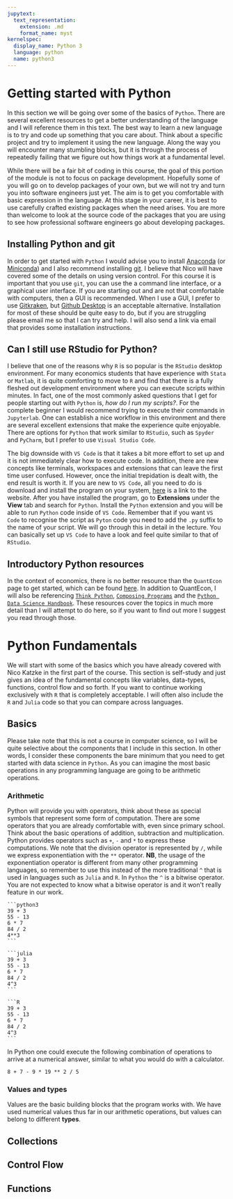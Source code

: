 ```yaml
---
jupytext:
  text_representation:
    extension: .md
    format_name: myst
kernelspec:
  display_name: Python 3
  language: python
  name: python3
---
```


Getting started with Python
==============================================

In this section we will be going over some of the basics of `Python`. There are several excellent resources to get a better understanding of the language and I will reference them in this text. The best way to learn a new language is to try and code up something that you care about. Think about a specific project and try to implement it using the new language. Along the way you will encounter many stumbling blocks, but it is through the process of repeatedly failing that we figure out how things work at a fundamental level.

While there will be a fair bit of coding in this course, the goal of this portion of the module is not to focus on package development. Hopefully some of you will go on to develop packages of your own, but we will not try and turn you into software engineers just yet. The aim is to get you comfortable with basic expression in the language. At this stage in your career, it is best to use carefully crafted existing packages when the need arises. You are more than welcome to look at the source code of the packages that you are using to see how professional software engineers go about developing packages. 

## Installing Python and git

In order to get started with `Python` I would advise you to install [Anaconda](https://www.anaconda.com/products/individual) (or [Miniconda](https://docs.conda.io/en/latest/miniconda.html)) and I also recommend installing [git](https://git-scm.com/downloads). I believe that Nico will have covered some of the details on using version control. For this course it is important that you use `git`, you can use the a command line interface, or a graphical user interface. If you are starting out and are not that comfortable with computers, then a GUI is recommended. When I use a GUI, I prefer to use [Gitkraken](https://www.gitkraken.com/), but [Github Desktop](https://desktop.github.com/) is an acceptable alternative. Installation for most of these should be quite easy to do, but if you are struggling please email me so that I can try and help. I will also send a link via email that provides some installation instructions. 

## Can I still use RStudio for Python?

I believe that one of the reasons why `R` is so popular is the `RStudio` desktop environment. For many economics students that have experience with `Stata` or `Matlab`, it is quite comforting to move to `R` and find that there is a fully fleshed out development environment where you can execute scripts within minutes. In fact, one of the most commonly asked questions that I get for people starting out with `Python` is, *how do I run my scripts?*. For the complete beginner I would recommend trying to execute their commands in `Jupyterlab`. One can establish a nice workflow in this environment and there are several excellent extensions that make the experience quite enjoyable. There are options for `Python` that work similar to `RStudio`, such as `Spyder` and `PyCharm`, but I prefer to use `Visual Studio Code`. 

The big downside with `VS Code` is that it takes a bit more effort to set up and it is not immediately clear how to execute code. In addition, there are new concepts like terminals, workspaces and extensions that can leave the first time user confused. However, once the initial trepidation is dealt with, the end result is worth it. If you are new to `VS Code`, all you need to do is download and install the program on your system, [here](https://code.visualstudio.com/) is a link to the website. After you have installed the program, go to **Extensions** under the **View** tab and search for `Python`. Install the `Python` extension and you will be able to run `Python` code inside of `VS Code`. Remember that if you want `VS Code` to recognise the script as `Pyton` code you need to add the `.py` suffix to the name of your script. We will go through this in detail in the lecture. You can basically set up `VS Code` to have a look and feel quite similar to that of `RStudio`.

## Introductory Python resources

In the context of economics, there is no better resource than the `QuantEcon` page to get started, which can be found [here](https://python.quantecon.org/). In addition to QuantEcon, I will also be referencing [`Think Python`](http://greenteapress.com/thinkpython2/html/index.html), [`Composing Programs`](https://composingprograms.com/) and the [`Python Data Science Handbook`](https://github.com/jakevdp/PythonDataScienceHandbook). These resources cover the topics in much more detail than I will attempt to do here, so if you want to find out more I suggest you read through those.

# Python Fundamentals

We will start with some of the basics which you have already covered with Nico Katzke in the first part of the course. This section is self-study and just gives an idea of the fundamental concepts like variables, data-types, functions, control flow and so forth. If you want to continue working exclusively with `R` that is completely acceptable. I will often also include the `R` and `Julia` code so that you can compare across languages. 

## Basics 

Please take note that this is not a course in computer science, so I will be quite selective about the components that I include in this section. In other words, I consider these components the bare minimum that you need to get started with data science in `Python`. As you can imagine the most basic operations in any programming language are going to be arithmetic operations. 

### Arithmetic

Python will provide you with operators, think about these as special symbols that represent some form of computation. There are some operators that you are already comfortable with, even since primary school. Think about the basic operations of addition, subtraction and multiplication. Python provides operators such as `+`, `-` and `*` to express these computations. We note that the division operator is represented by `/`, while we express exponentiation with the `**` operator. **NB**, the usage of the exponentiation operator is different from many other programming languages, so remember to use this instead of the more traditional `^` that is used in languages such as `Julia` and `R`. In `Python` the `^` is a bitwise operator. You are not expected to know what a bitwise operator is and it won't really feature in our work. 

````{tab} Python
```python3
39 + 3
55 - 13
6 * 7
84 / 2
4**3
```
````
````{tab} Julia
```julia
39 + 3
55 - 13
6 * 7
84 / 2
4^3
```
````
````{tab} R
```R
39 + 3
55 - 13
6 * 7
84 / 2
4^3
```
````

In Python one could execute the following combination of operations to arrive at a numerical answer, similar to what you would do with a calculator. 

```{code-cell} python3
8 + 7 - 9 * 19 ** 2 / 5
```

### Values and types

Values are the basic building blocks that the program works with. We have used numerical values thus far in our arithmetic operations, but values can belong to different **types**. 


## Collections 

## Control Flow

## Functions